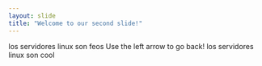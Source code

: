 ```yaml
---
layout: slide
title: "Welcome to our second slide!"
---
```

los servidores linux son feos 
Use the left arrow to go back!
los servidores linux son cool

